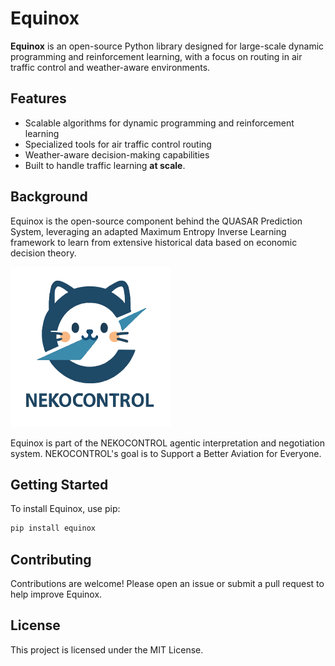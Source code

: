 # Equinox

**Equinox** is an open-source Python library designed for large-scale dynamic programming and reinforcement learning, with a focus on routing in air traffic control and weather-aware environments.

## Features

- Scalable algorithms for dynamic programming and reinforcement learning
- Specialized tools for air traffic control routing
- Weather-aware decision-making capabilities
- Built to handle traffic learning **at scale**.

## Background

Equinox is the open-source component behind the QUASAR Prediction System, leveraging an adapted Maximum Entropy Inverse Learning framework to learn from extensive historical data based on economic decision theory.

![NEKOCONTROL Logo](https://raw.githubusercontent.com/thinhhoang95/project-equinox/refs/heads/main/nekocontrol.png)

Equinox is part of the NEKOCONTROL agentic interpretation and negotiation system. NEKOCONTROL's goal is to Support a Better Aviation for Everyone.

## Getting Started

To install Equinox, use pip:

```bash
pip install equinox
```

## Contributing

Contributions are welcome! Please open an issue or submit a pull request to help improve Equinox.

## License

This project is licensed under the MIT License. 